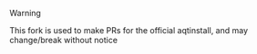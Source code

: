 > [!WARNING]
> This fork is used to make PRs for the official aqtinstall, and may change/break without notice


